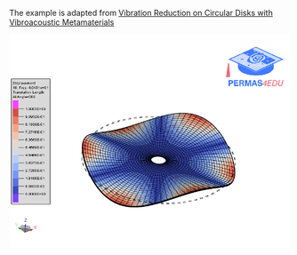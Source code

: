 The example is adapted from [Vibration Reduction on Circular Disks with Vibroacoustic Metamaterials](https://doi.org/10.3390/app14114637)

![Complex mode shape](complex_mode.gif "Complex mode")
